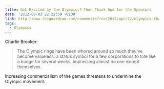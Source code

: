 ```yaml
---
title: Not Excited by the Olympics? Then Thank God for the Sponsors
date: '2012-05-03 22:22:59 +0100'
link: http://www.theguardian.com/commentisfree/2012/apr/22/olympics-thank-god-for-sponsors
tags:
  - Olympics
---
```

Charlie Brooker:

> The Olympic rings have been whored around so much they've become valueless: a status symbol for a few corporations to tote like a badge for several weeks, impressing almost no one except themselves.

Increasing commercialism of the games threatens to undermine the Olympic movement.
